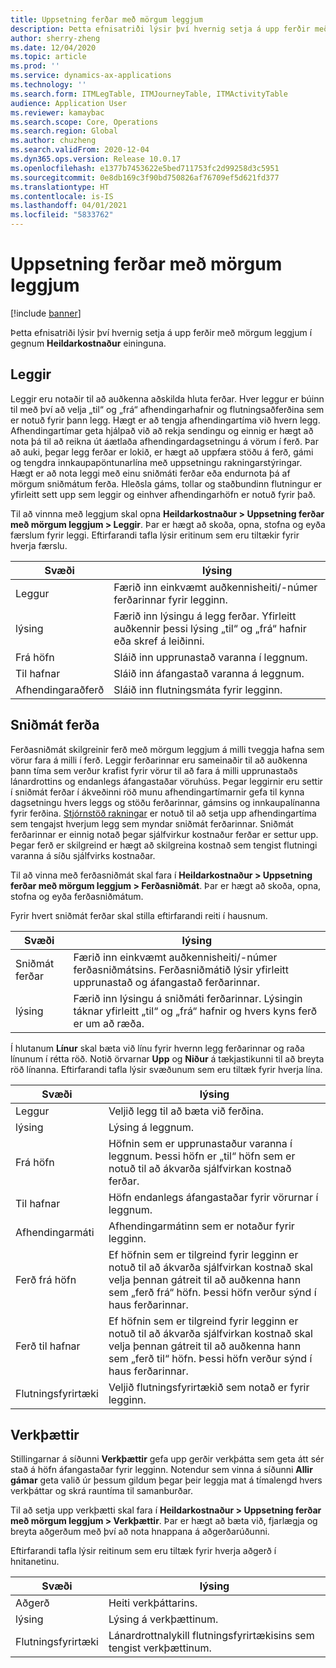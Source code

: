 ```yaml
---
title: Uppsetning ferðar með mörgum leggjum
description: Þetta efnisatriði lýsir því hvernig setja á upp ferðir með mörgum leggjum í gegnum Heildarkostnaður eininguna.
author: sherry-zheng
ms.date: 12/04/2020
ms.topic: article
ms.prod: ''
ms.service: dynamics-ax-applications
ms.technology: ''
ms.search.form: ITMLegTable, ITMJourneyTable, ITMActivityTable
audience: Application User
ms.reviewer: kamaybac
ms.search.scope: Core, Operations
ms.search.region: Global
ms.author: chuzheng
ms.search.validFrom: 2020-12-04
ms.dyn365.ops.version: Release 10.0.17
ms.openlocfilehash: e1377b7453622e5bed711753fc2d99258d3c5951
ms.sourcegitcommit: 0e8db169c3f90bd750826af76709ef5d621fd377
ms.translationtype: HT
ms.contentlocale: is-IS
ms.lasthandoff: 04/01/2021
ms.locfileid: "5833762"
---
```

# <a name="multi-leg-journey-setup"></a>Uppsetning ferðar með mörgum leggjum

[!include [banner](../../includes/banner.md)]

Þetta efnisatriði lýsir því hvernig setja á upp ferðir með mörgum leggjum í gegnum **Heildarkostnaður** eininguna.

## <a name="legs"></a>Leggir

Leggir eru notaðir til að auðkenna aðskilda hluta ferðar. Hver leggur er búinn til með því að velja „til“ og „frá“ afhendingarhafnir og flutningsaðferðina sem er notuð fyrir þann legg. Hægt er að tengja afhendingartíma við hvern legg. Afhendingartímar geta hjálpað við að rekja sendingu og einnig er hægt að nota þá til að reikna út áætlaða afhendingardagsetningu á vörum í ferð. Þar að auki, þegar legg ferðar er lokið, er hægt að uppfæra stöðu á ferð, gámi og tengdra innkaupapöntunarlína með uppsetningu rakningarstýringar. Hægt er að nota leggi með einu sniðmáti ferðar eða endurnota þá af mörgum sniðmátum ferða. Hleðsla gáms, tollar og staðbundinn flutningur er yfirleitt sett upp sem leggir og einhver afhendingarhöfn er notuð fyrir það.

Til að vinnna með leggjum skal opna **Heildarkostnaður \> Uppsetning ferðar með mörgum leggjum \> Leggir**. Þar er hægt að skoða, opna, stofna og eyða færslum fyrir leggi. Eftirfarandi tafla lýsir eritinum sem eru tiltækir fyrir hverja færslu.

| Svæði | lýsing |
|---|---|
| Leggur | Færið inn einkvæmt auðkennisheiti/-númer ferðarinnar fyrir legginn. |
| lýsing | Færið inn lýsingu á legg ferðar. Yfirleitt auðkennir þessi lýsing „til“ og „frá“ hafnir eða skref á leiðinni. |
| Frá höfn | Sláið inn upprunastað varanna í leggnum. |
| Til hafnar | Sláið inn áfangastað varanna á leggnum. |
| Afhendingaraðferð | Sláið inn flutningsmáta fyrir legginn. |

## <a name="journey-templates"></a>Sniðmát ferða

Ferðasniðmát skilgreinir ferð með mörgum leggjum á milli tveggja hafna sem vörur fara á milli í ferð. Leggir ferðarinnar eru sameinaðir til að auðkenna þann tíma sem verður krafist fyrir vörur til að fara á milli upprunastaðs lánardrottins og endanlegs áfangastaðar vöruhúss. Þegar leggirnir eru settir í sniðmát ferðar í ákveðinni röð munu afhendingartímarnir gefa til kynna dagsetningu hvers leggs og stöðu ferðarinnar, gámsins og innkaupalínanna fyrir ferðina. [Stjórnstöð rakningar](delivery-information-setup.md) er notuð til að setja upp afhendingartíma sem tengajst hverjum legg sem myndar sniðmát ferðarinnar. Sniðmát ferðarinnar er einnig notað þegar sjálfvirkur kostnaður ferðar er settur upp. Þegar ferð er skilgreind er hægt að skilgreina kostnað sem tengist flutningi varanna á síðu sjálfvirks kostnaðar.

Til að vinna með ferðasniðmát skal fara í **Heildarkostnaður \> Uppsetning ferðar með mörgum leggjum \> Ferðasniðmát**. Þar er hægt að skoða, opna, stofna og eyða ferðasniðmátum.

Fyrir hvert sniðmát ferðar skal stilla eftirfarandi reiti í hausnum.

| Svæði | lýsing |
|---|---|
| Sniðmát ferðar | Færið inn einkvæmt auðkennisheiti/-númer ferðasniðmátsins. Ferðasniðmátið lýsir yfirleitt upprunastað og áfangastað ferðarinnar. |
| lýsing | Færið inn lýsingu á sniðmáti ferðarinnar. Lýsingin táknar yfirleitt „til“ og „frá“ hafnir og hvers kyns ferð er um að ræða. |

Í hlutanum **Línur** skal bæta við línu fyrir hvernn legg ferðarinnar og raða línunum í rétta röð. Notið örvarnar **Upp** og **Niður** á tækjastikunni til að breyta röð línanna. Eftirfarandi tafla lýsir svæðunum sem eru tiltæk fyrir hverja lína.

| Svæði | lýsing |
|---|---|
| Leggur | Veljið legg til að bæta við ferðina. |
| lýsing | Lýsing á leggnum. |
| Frá höfn | Höfnin sem er upprunastaður varanna í leggnum. Þessi höfn er „til“ höfn sem er notuð til að ákvarða sjálfvirkan kostnað ferðar. |
| Til hafnar | Höfn endanlegs áfangastaðar fyrir vörurnar í leggnum. |
| Afhendingarmáti | Afhendingarmátinn sem er notaður fyrir legginn. |
| Ferð frá höfn | Ef höfnin sem er tilgreind fyrir legginn er notuð til að ákvarða sjálfvirkan kostnað skal velja þennan gátreit til að auðkenna hann sem „ferð frá“ höfn. Þessi höfn verður sýnd í haus ferðarinnar. |
| Ferð til hafnar | Ef höfnin sem er tilgreind fyrir legginn er notuð til að ákvarða sjálfvirkan kostnað skal velja þennan gátreit til að auðkenna hann sem „ferð til“ höfn. Þessi höfn verður sýnd í haus ferðarinnar. |
| Flutningsfyrirtæki | Veljið flutningsfyrirtækið sem notað er fyrir legginn. |

## <a name="activities"></a>Verkþættir

Stillingarnar á síðunni **Verkþættir** gefa upp gerðir verkþátta sem geta átt sér stað á höfn áfangastaðar fyrir legginn. Notendur sem vinna á síðunni **Allir gámar** geta valið úr þessum gildum þegar þeir leggja mat á tímalengd hvers verkþáttar og skrá rauntíma til samanburðar.

Til að setja upp verkþætti skal fara í **Heildarkostnaður \> Uppsetning ferðar með mörgum leggjum \> Verkþættir**. Þar er hægt að bæta við, fjarlægja og breyta aðgerðum með því að nota hnappana á aðgerðarúðunni.

Eftirfarandi tafla lýsir reitinum sem eru tiltæk fyrir hverja aðgerð í hnitanetinu.

| Svæði | lýsing |
|---|---|
| Aðgerð | Heiti verkþáttarins. |
| lýsing | Lýsing á verkþættinum. |
| Flutningsfyrirtæki | Lánardrottnalykill flutningsfyrirtækisins sem tengist verkþættinum. |
